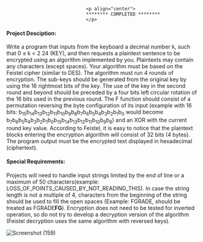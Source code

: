                                  <p align="center">
                                 ******** COMPLETED ********
                                 </p>

#### Project Desciption:

Write a program that inputs from the keyboard a decimal number k, such that 0 ≤ k < 2
24 (KEY), and then
requests a plaintext sentence to be encrypted using an algorithm implemented by you. Plaintexts may contain
any characters (except spaces). Your algorithm must be based on the Feistel cipher (similar to DES). The
algorithm must run 4 rounds of encryption. The sub-keys should be generated from the original key by using the
16 rightmost bits of the key. The use of the key in the second round and beyond should be preceded by a four
bits left circular rotation of the 16 bits used in the previous round. The F function should consist of a
permutation reversing the byte configuration of its input (example with 16 bits:
b<sub>15</sub>b<sub>14</sub>b<sub>13</sub>b<sub>12</sub>b<sub>11</sub>b<sub>10</sub>b<sub>9</sub>b<sub>8</sub>b<sub>7</sub>b<sub>6</sub>b<sub>5</sub>b<sub>4</sub>b<sub>3</sub>b<sub>2</sub>b<sub>1</sub>b<sub>0</sub> would become b<sub>7</sub>b<sub>6</sub>b<sub>5</sub>b<sub>4</sub>b<sub>3</sub>b<sub>2</sub>b<sub>1</sub>b<sub>0</sub>b<sub>15</sub>b<sub>14</sub>b<sub>13</sub>b<sub>12</sub>b<sub>11</sub>b<sub>10</sub>b<sub>9</sub>b<sub>8</sub>) and an XOR with
the current round key value. According to Feistel, it is easy to notice that the plaintext blocks entering the
encryption algorithm will consist of 32 bits (4 bytes). The program output must be the encrypted text displayed
in hexadecimal (ciphertext).




#### Special Requirements: 

Projects will need to handle input strings limited by the end of line or a maximum of 50 characters(example:
LOSS_OF_POINTS_CAUSED_BY_NOT_READING_THIS). In case the string length is not a multiple of 4,
characters from the beginning of the string should be used to fill the open spaces (Example: FGRADE, should
be treated as FGRADE**FG**). Encryption does not need to be tested for inverted operation, so do not try to
develop a decryption version of the algorithm (Feistel decryption uses the same algorithm with reversed keys).

![Screenshot (159)](https://user-images.githubusercontent.com/70295373/165670512-5484f37f-54a4-45fb-a737-7a1cde1c2a0d.png)
